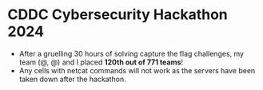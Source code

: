 # CDDC Cybersecurity Hackathon 2024
* After a gruelling 30 hours of solving capture the flag challenges, my team (@, @) and I placed **120th out of 771 teams**!
* Any cells with netcat commands will not work as the servers have been taken down after the hackathon.